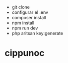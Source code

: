 - git clone
- configurar el .env
- composer install
- npm install
- npm run dev
- php aritsan key:generate
# cippunoc
